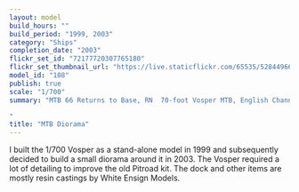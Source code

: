 ```yaml
---
layout: model
build_hours: ""
build_period: "1999, 2003"
category: "Ships"
completion_date: "2003"
flickr_set_id: "72177720307765180"
flickr_set_thumbnail_url: "https://live.staticflickr.com/65535/52844966005_f8df3436e3_m.jpg"
model_id: "108"
publish: true
scale: "1/700"
summary: "MTB 66 Returns to Base, RN  70-foot Vosper MTB, English Channel, Summer 1942  

"
title: "MTB Diorama"
---
```


I built the 1/700 Vosper as a stand-alone model in 1999 and subsequently decided to build a small diorama around it in 2003. The Vosper required a lot of detailing to improve the old Pitroad kit. The dock and other items are mostly resin castings by White Ensign Models.
